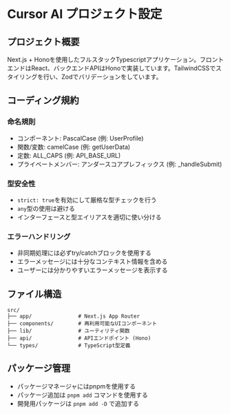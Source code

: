 # Cursor AI プロジェクト設定

## プロジェクト概要

Next.js + Honoを使用したフルスタックTypescriptアプリケーション。フロントエンドはReact、バックエンドAPIはHonoで実装しています。TailwindCSSでスタイリングを行い、Zodでバリデーションをしています。

## コーディング規約

### 命名規則
- コンポーネント: PascalCase (例: UserProfile)
- 関数/変数: camelCase (例: getUserData)
- 定数: ALL_CAPS (例: API_BASE_URL)
- プライベートメンバー: アンダースコアプレフィックス (例: _handleSubmit)

### 型安全性
- `strict: true`を有効にして厳格な型チェックを行う
- `any`型の使用は避ける
- インターフェースと型エイリアスを適切に使い分ける

### エラーハンドリング
- 非同期処理には必ずtry/catchブロックを使用する
- エラーメッセージには十分なコンテキスト情報を含める
- ユーザーには分かりやすいエラーメッセージを表示する

## ファイル構造

```
src/
├── app/               # Next.js App Router
├── components/        # 再利用可能なUIコンポーネント
├── lib/               # ユーティリティ関数
├── api/               # APIエンドポイント (Hono)
└── types/             # TypeScript型定義
```

## パッケージ管理

- パッケージマネージャにはpnpmを使用する
- パッケージ追加は `pnpm add` コマンドを使用する
- 開発用パッケージは `pnpm add -D` で追加する

